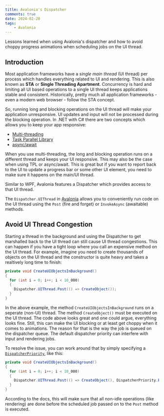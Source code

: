 ```yaml
---
title: Avalonia's Dispatcher
comments: true
date: 2024-02-28
tags: 
    - Avalonia
---
```


Lessons learned when using Avalonia's dispatcher and how to avoid choppy progress animations when scheduling jobs on the UI thread.

<!--more-->

## Introduction

Most application frameworks have a *single main thread* (UI thread) per process which handles everything related to UI and rendering. This is also known as **STA** or **Single Threading Apartment**. Concurrency is hard and limiting all UI based operations to a single UI thread keeps applications stable and consistent. Historically, pretty much all application frameworks - even a modern web browser - follow the STA concept.

So, running long and blocking operations on the UI thread will make your application unresponsive. UI updates and input will not be processed during the blocking operation. In .NET with C# there are two concepts which allows you to keep your app responsive:

* [Multi-threading](https://learn.microsoft.com/en-us/dotnet/api/system.threading.thread?view=net-8.0)
* [Task Parallel Library](https://learn.microsoft.com/en-us/dotnet/standard/parallel-programming/task-parallel-library-tpl)
* [async/await](https://learn.microsoft.com/en-us/dotnet/csharp/asynchronous-programming/)

When you use multi-threading, the long and blocking operation runs on a different thread and keeps your UI responsive. This may also be the case when using TPL or async/await. This is great but if you want to report back to the UI to update a progress bar or some other UI element, you need to make sure it happens on the main/UI thread.

Similar to WPF, Avalonia features a Dispatcher which provides access to that UI thread. 

The `Dispatcher.UIThread` in [Avalonia](https://docs.avaloniaui.net/docs/guides/development-guides/accessing-the-ui-thread) allows you to conveniently run code on the UI thread using the `Post` (fire and forget) or `InvokeAsync` (awaitable) methods.

## Avoid UI Thread Congestion

Starting a thread in the background and using the Dispatcher to get marshalled back to the UI thread can still cause UI thread congestions. This can happen if you have a tight loop where you call an expensive method on the UI thread. For example, imagine you need to create thousands of objects on the UI thread and the constructor is quite heavy and takes a realtively long time to finish:

```csharp {linenos=table}
private void CreateUIObjectsInBackground()
{
  for (int i = 0; i++; i < 10_000)
  {
    Dispatcher.UIThread.Post(() => CreateObject());
  }
}
```

In the above example, the method `CreateUIObjectsInBackground` runs on a seperate (non-UI) thread. The method `CreateObject()` must be executed on the UI thread. The code above looks great and one could argue, everything looks fine. Still, this can make the UI blocking or at least get choppy when it comes to animations. The reason for that is the way the job is queued on the dispatcher queue. The default dispatcher priority can interfere with input and rendering jobs.

To resolve the issue, you can work around that by simply specifying a [`DispatcherPriority`](https://reference.avaloniaui.net/api/Avalonia.Threading/DispatcherPriority/), like this:

```csharp {linenos=table}
private void CreateUIObjectsInBackground()
{
  for (int i = 0; i++; i < 10_000)
  {
    Dispatcher.UIThread.Post(() => CreateObject(), DispatcherPriority.Background);
  }
}
```

According to the docs, this will make sure that all non-idle operations (like rendering) are done before the scheduled job passed on to the `Post` method is executed.
